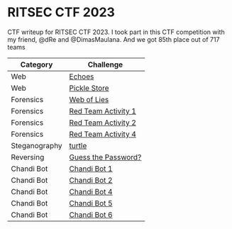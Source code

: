 # RITSEC CTF 2023
CTF writeup for RITSEC CTF 2023. I took part in this CTF competition with my friend, @dRe and @DimasMaulana. And we got 85th place out of 717 teams

| Category | Challenge |
| --- | --- |
| Web | [Echoes](/2023/RITSEC%20CTF%202023/Echoes/)
| Web | [Pickle Store](/2023/RITSEC%20CTF%202023/Pickle%20Store/)
| Forensics | [Web of Lies](/2023/RITSEC%20CTF%202023/Web%20of%20Lies/)
| Forensics | [Red Team Activity 1](/2023/RITSEC%20CTF%202023/Red%20Team%20Activity%201/)
| Forensics | [Red Team Activity 2](/2023/RITSEC%20CTF%202023/Red%20Team%20Activity%202/)
| Forensics | [Red Team Activity 4](/2023/RITSEC%20CTF%202023/Red%20Team%20Activity%204/)
| Steganography | [turtle](/2023/RITSEC%20CTF%202023/turtle/)
| Reversing | [Guess the Password?](/2023/RITSEC%20CTF%202023/Guess%20the%20Password/)
| Chandi Bot | [Chandi Bot 1](/2023/RITSEC%20CTF%202023/Chandi%20Bot%201/)
| Chandi Bot | [Chandi Bot 2](/2023/RITSEC%20CTF%202023/Chandi%20Bot%202/)
| Chandi Bot | [Chandi Bot 4](/2023/RITSEC%20CTF%202023/Chandi%20Bot%204/)
| Chandi Bot | [Chandi Bot 5](/2023/RITSEC%20CTF%202023/Chandi%20Bot%205/)
| Chandi Bot | [Chandi Bot 6](/2023/RITSEC%20CTF%202023/Chandi%20Bot%206/)